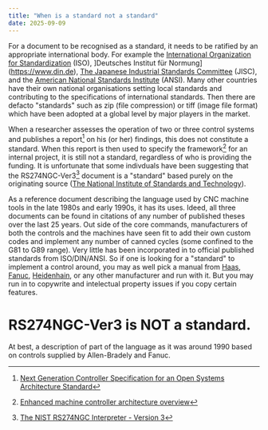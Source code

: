 ```yaml
---
title: "When is a standard not a standard"
date: 2025-09-09
---
```

For a document to be recognised as a standard, it needs to be ratified by an appropriate international body.
For example the [International Organization for Standardization](https://www.iso.org) (ISO), ]Deutsches Institut für Normung](https://www.din.de), [The Japanese Industrial Standards Committee](https://www.jisc.go.jp) (JISC), and the [American National Standards Institute](https://www.ansi.org/) (ANSI). Many other countries have their own national organisations setting local standards and contributing to the specifications of international standards.
Then there are defacto "standards" such as zip (file compression) or tiff (image file format) which have been adopted at a global level by major players in the market.

When a researcher assesses the operation of two or three control systems and publishes a report[^1] on his (or her) findings, this does not constitute a standard. When this report is then used to specify the framework[^2] for an internal project, it is still not a standard, regardless of who is providing the funding. It is unfortunate that some indivduals have been suggesting that the RS274NGC-Ver3[^3] document is a "standard" based purely on the originating source ([The National Institute of Standards and Technology](https://www.nist.gov/)).

As a reference document describing the language used by CNC machine tools in the late 1980s and early 1990s, it has its uses. Ideed, all three documents can be found in citations of any number of published theses over the last 25 years. Out side of the core commands, manufacturers of both the controls and the machines have seen fit to add their own custom codes and implement any number of canned cycles (some confined to the G81 to G89 range). Very little has been incorporated in to official published standards from ISO/DIN/ANSI. So if one is looking for a "standard" to implement a control around, you may as well pick a manual from [Haas](https://www.haascnc.com), [Fanuc](https://www.fanuc.com/), [Heidenhain](https://www.heidenhain.com), or any other manufacturer and run with it. But you may run in to copywrite and intelectual property issues if you copy certain features.

# RS274NGC-Ver3 is NOT a standard.
At best, a description of part of the language as it was around 1990 based on controls supplied by Allen-Bradely and Fanuc.


[^1]: [Next Generation Controller Specification for an Open Systems Architecture Standard](https://apps.dtic.mil/sti/citations/ADA289507)
[^2]: [Enhanced machine controller architecture overview](https://nvlpubs.nist.gov/nistpubs/Legacy/IR/nistir5331.pdf)
[^3]: [The NIST RS274NGC Interpreter - Version 3](https://www.nist.gov/publications/nist-rs274ngc-interpreter-version-3)
